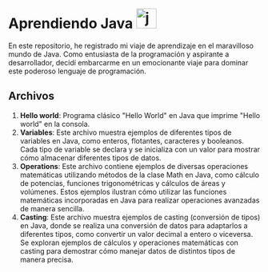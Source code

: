 # Aprendiendo Java  <img src="https://cdn.jsdelivr.net/gh/devicons/devicon/icons/java/java-original.svg" height="40" alt="java logo"  />


En este repositorio, he registrado mi viaje de aprendizaje en el maravilloso mundo de Java. Como entusiasta de la programación y aspirante a desarrollador, decidí embarcarme en un emocionante viaje para dominar este poderoso lenguaje de programación.

## Archivos
1. **Hello world**: Programa clásico "Hello World" en Java que imprime "Hello world" en la consola.
2. **Variables**: Este archivo muestra ejemplos de diferentes tipos de variables en Java, como enteros, flotantes, caracteres y booleanos. Cada tipo de variable se declara y se inicializa con un valor para mostrar cómo almacenar diferentes tipos de datos.
3. **Operations**: Este archivo contiene ejemplos de diversas operaciones matemáticas utilizando métodos de la clase Math en Java, como cálculo de potencias, funciones trigonométricas y cálculos de áreas y volúmenes. Estos ejemplos ilustran cómo utilizar las funciones matemáticas incorporadas en Java para realizar operaciones avanzadas de manera sencilla.
4. **Casting**: Este archivo muestra ejemplos de casting (conversión de tipos) en Java, donde se realiza una conversión de datos para adaptarlos a diferentes tipos, como convertir un valor decimal a entero o viceversa. Se exploran ejemplos de cálculos y operaciones matemáticas con casting para demostrar cómo manejar datos de distintos tipos de manera precisa.